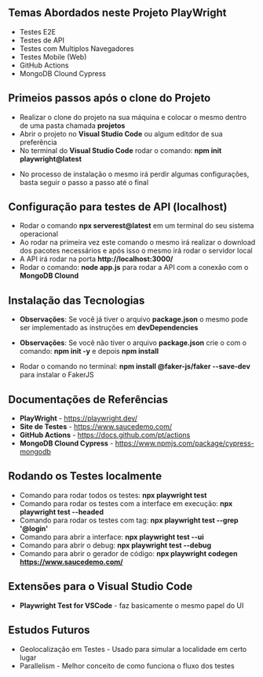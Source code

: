 ## Temas Abordados neste Projeto PlayWright

* Testes E2E
* Testes de API
* Testes com Multiplos Navegadores
* Testes Mobile (Web)
* GitHub Actions
* MongoDB Clound Cypress

## Primeios passos após o clone do Projeto

* Realizar o clone do projeto na sua máquina e colocar o mesmo dentro de uma pasta chamada **projetos**
* Abrir o projeto no **Visual Studio Code** ou algum editdor de sua preferência
* No terminal do **Visual Studio Code** rodar o comando: **npm init playwright@latest**
- No processo de instalação o mesmo irá perdir algumas configurações, basta seguir o passo a passo até o final

## Configuração para testes de API (localhost)

* Rodar o comando **npx serverest@latest** em um terminal do seu sistema operacional
* Ao rodar na primeira vez este comando o mesmo irá realizar o download dos pacotes necessários e após isso o mesmo irá rodar o servidor local
* A API irá rodar na porta **http://localhost:3000/**
* Rodar o comando: **node app.js** para rodar a API com a conexão com o **MongoDB Clound**

## Instalação das Tecnologias

* **Observações**: Se você já tiver o arquivo **package.json** o mesmo pode ser implementado as instruções em **devDependencies**
* **Observações**: Se você não tiver o arquivo **package.json** crie o com o comando: **npm init -y** e depois **npm install**

* Rodar o comando no terminal: **npm install @faker-js/faker --save-dev** para instalar o FakerJS

## Documentações de Referências

* **PlayWright** - https://playwright.dev/
* **Site de Testes** - https://www.saucedemo.com/
* **GitHub Actions** - https://docs.github.com/pt/actions
* **MongoDB Clound Cypress** - https://www.npmjs.com/package/cypress-mongodb

## Rodando os Testes localmente

* Comando para rodar todos os testes: **npx playwright test**
* Comando para rodar os testes com a interface em execução: **npx playwright test --headed**
* Comando para rodar os testes com tag: **npx playwright test --grep '@login'**
* Comando para abrir a interface: **npx playwright test --ui**
* Comando para abrir o debug: **npx playwright test --debug**
* Comando para abrir o gerador de código: **npx playwright codegen https://www.saucedemo.com/**

## Extensões para o Visual Studio Code

* **Playwright Test for VSCode** - faz basicamente o mesmo papel do UI

## Estudos Futuros

* Geolocalização em Testes - Usado para simular a localidade em certo lugar
* Parallelism - Melhor conceito de como funciona o fluxo dos testes